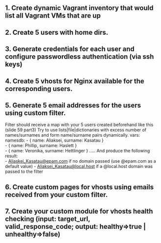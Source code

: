 ## 1.	Create dynamic Vagrant inventory that would list all Vagrant VMs that are up
## 2.	Create 5 users with home dirs.
## 3.	Generate credentials for each user and configure passwordless authentication (via ssh keys)
## 4.	Create 5 vhosts for Nginx available for the corresponding users.
## 5.	Generate 5 email addresses for the users using custom filter.
Filter should receive a map with your 5 users created beforehand like this (slide 59 part3)
Try to use lists|file|dictionaries with excess number of names/surnames and form name/surname pairs dynamically.
                        vars:
                                namesdb:
                                        - { name: Aliaksei, surname: Kasatau }         
                                        - { name: Phillip, surname: Haslett }         
                                        - { name: Veronika, surname: Hettlinger }
                                                         .....
And produce the following result:  
    - Aliaskei_Kasatau@epam.com if no domain passed (use @epam.com as a default value)
    - Aliaksei_Kasatau@local.host if a @local.host domain was passed to the filter

## 6.	Create custom pages for vhosts using emails received from your custom filter.
## 7.	Create your custom module for vhosts health checking (input: target_url, valid_response_code; output: healthy=>true | unhealthy=>false)
